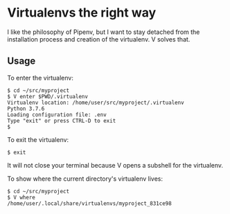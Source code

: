 # Virtualenvs the right way #

I like the philosophy of Pipenv, but I want to stay detached from the installation process and creation of the virtualenv. V solves that.


## Usage ##

To enter the virtualenv:

```
$ cd ~/src/myproject
$ V enter $PWD/.virtualenv
Virtualenv location: /home/user/src/myproject/.virtualenv
Python 3.7.6
Loading configuration file: .env
Type "exit" or press CTRL-D to exit
$ 
```


To exit the virtualenv:

```
$ exit
```

It will not close your terminal because V opens a subshell for the virtualenv.


To show where the current directory's virtualenv lives:

```
$ cd ~/src/myproject
$ V where
/home/user/.local/share/virtualenvs/myproject_831ce98
```
